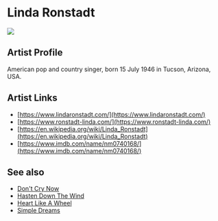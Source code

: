 # Linda Ronstadt

![](../../asssets/artists/Linda_Ronstadt.png)

## Artist Profile

American pop and country singer, born 15 July 1946 in Tucson, Arizona, USA.

## Artist Links

- [https://www.lindaronstadt.com/](https://www.lindaronstadt.com/)
- [https://www.ronstadt-linda.com/](https://www.ronstadt-linda.com/)
- [https://en.wikipedia.org/wiki/Linda_Ronstadt](https://en.wikipedia.org/wiki/Linda_Ronstadt)
- [https://www.imdb.com/name/nm0740168/](https://www.imdb.com/name/nm0740168/)


## See also

- [Don't Cry Now](Linda_Ronstadt-Dont_Cry_Now.md)
- [Hasten Down The Wind](Linda_Ronstadt-Hasten_Down_The_Wind.md)
- [Heart Like A Wheel](Linda_Ronstadt-Heart_Like_A_Wheel.md)
- [Simple Dreams](Linda_Ronstadt-Simple_Dreams.md)
